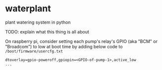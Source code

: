 # waterplant
plant watering system in python

TODO: explain what this thing is all about

On raspberry pi, consider setting each pump's relay's GPIO (aka "BCM" or "Broadcom") to low at boot time by adding below code to `/boot/firmware/usercfg.txt`
```
dtoverlay=gpio-poweroff,gpiopin=<GPIO-of-pump-1>,active_low
...
```
